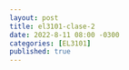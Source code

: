 ```yaml
---
layout: post
title: el3101-clase-2
date: 2022-8-11 08:00 -0300
categories: [EL3101]
published: true
---
```


